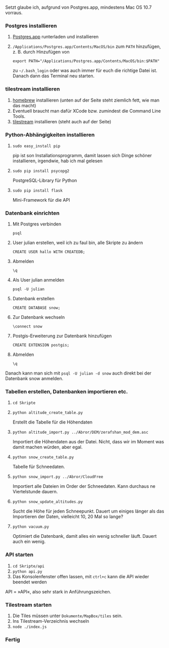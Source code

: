 Setzt glaube ich, aufgrund von Postgres.app, mindestens Mac OS 10.7 vorraus.

### Postgres installieren

1. [Postgres.app](http://postgresapp.com/) runterladen und installieren
2. `/Applications/Postgres.app/Contents/MacOS/bin` zum `PATH` hinzufügen, z. B. durch Hinzufügen von 

	`export PATH="/Applications/Postgres.app/Contents/MacOS/bin:$PATH"`
	
	zu `~/.bash_login` oder was auch immer für euch die richtige Datei ist. Danach dann das Terminal neu starten.

### tilestream installieren

1. [homebrew](http://mxcl.github.com/homebrew/) installieren (unten auf der Seite steht ziemlich fett, wie man das macht)
2. Eventuell braucht man dafür XCode bzw. zumindest die Command Line Tools.
3. [tilestream](https://github.com/mapbox/tilestream) installieren (steht auch auf der Seite)

### Python-Abhängigkeiten installieren

1. `sudo easy_install pip`
	
	pip ist son Installationsprogramm, damit lassen sich Dinge schöner installieren, irgendwie, hab ich mal gelesen

2. `sudo pip install psycopg2`

	PostgreSQL-Library für Python
	
3. `sudo pip install flask`
	
	Mini-Framework für die API

### Datenbank einrichten

1. Mit Postgres verbinden

	`psql`
	
2. User julian erstellen, weil ich zu faul bin, alle Skripte zu ändern

	`CREATE USER hallo WITH CREATEDB;`
	
3. Abmelden

	`\q`
	
4. Als User julian anmelden

	`psql -U julian`
	   
5. Datenbank erstellen

	`CREATE DATABASE snow;`
 
6. Zur Datenbank wechseln

	`\connect snow`
 
7. Postgis-Erweiterung zur Datenbank hinzufügen

	`CREATE EXTENSION postgis;`
	
8. Abmelden

	`\q`
	
Danach kann man sich mit `psql -U julian -d snow` auch direkt bei der Datenbank snow anmelden.

### Tabellen erstellen, Datenbanken importieren etc.

1. `cd Skripte`
2. `python altitude_create_table.py`

	Erstellt die Tabelle für die Höhendaten

3. `python altitude_import.py ../Abror/DEM/zerafshan_mod_dem.asc`

	Importiert die Höhendaten aus der Datei. Nicht, dass wir im Moment was damit machen würden, aber egal.

4. `python snow_create_table.py`

	Tabelle für Schneedaten.

5. `python snow_import.py ../Abror/CloudFree`

	Importiert alle Dateien im Order der Schneedaten. Kann durchaus ne Viertelstunde dauern.
	
6. `python snow_update_altitudes.py`

	Sucht die Höhe für jeden Schneepunkt. Dauert um einiges länger als das Importieren der Daten, vielleicht 10, 20 Mal so lange?
	
7. `python vacuum.py`

	Optimiert die Datenbank, damit alles ein wenig schneller läuft. Dauert auch ein wenig.
	
### API starten

1. `cd Skripte/api`
2. `python api.py`
3. Das Konsolenfenster offen lassen, mit `ctrl+c` kann die API wieder beendet werden

API = »API«, also sehr stark in Anführungszeichen.

### Tilestream starten

1. Die Tiles müssen unter `Dokumente/MapBox/tiles` sein.
2. Ins Tilestream-Verzeichnis wechseln
3. `node ./index.js`

### Fertig